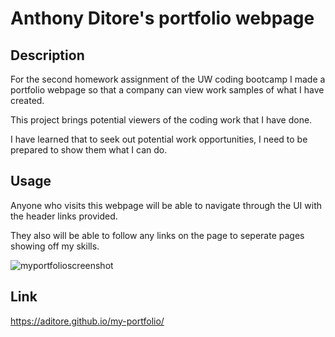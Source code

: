# Anthony Ditore's portfolio webpage

## Description

For the second homework assignment of the UW coding bootcamp I made a portfolio webpage so that a company can view work samples of what I have created.

This project brings potential viewers of the coding work that I have done.

I have learned that to seek out potential work opportunities, I need to be prepared to show them what I can do.

## Usage

Anyone who visits this webpage will be able to navigate through the UI with the header links provided.

They also will be able to follow any links on the page to seperate pages showing off my skills.

![myportfolioscreenshot](assets/images/myPort.gif)

## Link

https://aditore.github.io/my-portfolio/
